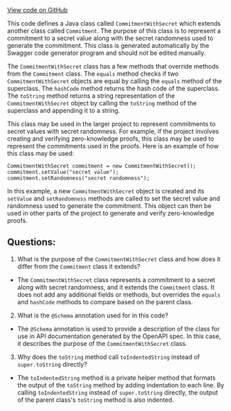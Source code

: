[View code on GitHub](https://github.com/ergoplatform/ergo-appkit/java-client-generated/src/main/java/org/ergoplatform/restapi/client/CommitmentWithSecret.java)

This code defines a Java class called `CommitmentWithSecret` which extends another class called `Commitment`. The purpose of this class is to represent a commitment to a secret value along with the secret randomness used to generate the commitment. This class is generated automatically by the Swagger code generator program and should not be edited manually.

The `CommitmentWithSecret` class has a few methods that override methods from the `Commitment` class. The `equals` method checks if two `CommitmentWithSecret` objects are equal by calling the `equals` method of the superclass. The `hashCode` method returns the hash code of the superclass. The `toString` method returns a string representation of the `CommitmentWithSecret` object by calling the `toString` method of the superclass and appending it to a string.

This class may be used in the larger project to represent commitments to secret values with secret randomness. For example, if the project involves creating and verifying zero-knowledge proofs, this class may be used to represent the commitments used in the proofs. Here is an example of how this class may be used:

```
CommitmentWithSecret commitment = new CommitmentWithSecret();
commitment.setValue("secret value");
commitment.setRandomness("secret randomness");
```

In this example, a new `CommitmentWithSecret` object is created and its `setValue` and `setRandomness` methods are called to set the secret value and randomness used to generate the commitment. This object can then be used in other parts of the project to generate and verify zero-knowledge proofs.
## Questions: 
 1. What is the purpose of the `CommitmentWithSecret` class and how does it differ from the `Commitment` class it extends?
- The `CommitmentWithSecret` class represents a commitment to a secret along with secret randomness, and it extends the `Commitment` class. It does not add any additional fields or methods, but overrides the `equals` and `hashCode` methods to compare based on the parent class.

2. What is the `@Schema` annotation used for in this code?
- The `@Schema` annotation is used to provide a description of the class for use in API documentation generated by the OpenAPI spec. In this case, it describes the purpose of the `CommitmentWithSecret` class.

3. Why does the `toString` method call `toIndentedString` instead of `super.toString` directly?
- The `toIndentedString` method is a private helper method that formats the output of the `toString` method by adding indentation to each line. By calling `toIndentedString` instead of `super.toString` directly, the output of the parent class's `toString` method is also indented.